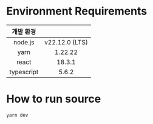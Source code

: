 # Environment Requirements

| 개발 환경  |                |
| :--------: | :------------: |
|  node.js   | v22.12.0 (LTS) |
|    yarn    |    1.22.22     |
|   react    |     18.3.1     |
| typescript |     5.6.2      |

# How to run source

```
yarn dev
```
